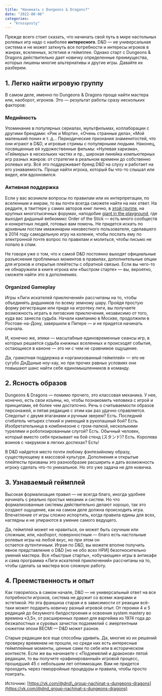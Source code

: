 ```yaml
---
title: "Начинать с Dungeons & Dragons?"
date: "2022-08-06"
categories: 
  - "krossposty"
---
```


Прежде всего стоит сказать, что начинать свой путь в мире настольных ролевых игр надо с наиболее **интересного**. D&D — не универсальная система и не может заткнуть все потребности и интересы игроков в жанрах, вселенных, эстетике и геймплее. Однако старт с Dungeons & Dragons действительно дает новичку определенные преимущества, которых лишены многие альтернативы и другие игры. Давайте их разберем.

## 1\. Легко найти игровую группу

В самом деле, именно по Dungeons & Dragons проще найти мастера или, наоборот, игроков. Это — результат работы сразу нескольких факторов:

### Медийность

Упоминание в популярных сериалах, мультфильмах, коллаборации с другими брендами: «Рик и Морти», «Очень странные дела», «Мой маленький пони» и т. д… Периодические признания знаменитостей, что они играют в D&D, и игровые стримы с популярными людьми. Наконец, посвященные ей художественные фильмы: «Нулевая харизма», «Геймеры» в нескольких частях и пр., широкая линейка компьютерных игр разных жанров: от cтратегии в реальном времени до собственно ролевых игр. Всё это поддерживает бренд D&D на слуху и работает на его узнаваемость. Проще найти игрока, который бы что-то слышал или видел, или вдохновился.

### Активная поддержка

Если у вас возникли вопросы по правилам или их интерпретации, по вселенным и мирам, то вы почти всегда сможете найти на них ответ. На реддите, в твиттере у самих авторов книг лично, в [этой группе](https://vk.com/dnd_group), на крупных многотысячных форумах, наподобие [giant in the playground](https://vk.com/away.php?to=https%3A%2F%2Fforums.giantitp.com%2Fforum.php&cc_key=), где выходил дндшный вебкомикс Order of the Stick — есть много сообществ и конкретных людей, готовых вам помочь. Не придется искать по архивным постам имажинарии неизвестного пользователя, сделавшего в 2014 году самодельную игру на коленке, чтобы послать ему по электронной почте вопрос по правилам и молиться, чтобы письмо не попало в спам.

Не говоря уже о том, что к самой D&D постоянно выходят официальные разъяснения проблемных моментов в правилах, дополнительные опции для игроков и открытые плейтесты с обратной связью. Если вы чего-то не обнаружили в книге игрока или «быстром старте» — вы, вероятно, сможете найти это в дополнениях.

### Organized Gameplay

Игры «Лиги искателей приключений» рассчитаны на то, чтобы объединять дндшников по всему земному шару. Пройдя простую форму регистрации или придя на игротеку лиги, вы получаете возможность играть в лиговские приключения, независимо от того, куда вас занесла судьба. Начали кампанию в Москве, продолжили в Ростове-на-Дону, завершили в Питере — и не придется начинать сначала.

И, конечно же, эпики — масштабные единовременные сеансы игр, в которых решается судьба книжных вселенных и происходят события, остающиеся в каноне — это ни с чем не сравнимое ощущение.

Да, грамотная поддержка и «организованный геймплей» — это не сугубо ДнДшные ноу-хау, но при прочих равных условиях они повышают шанс найти себе единомышленников в команду.

## 2\. Ясность образов

Dungeons & Dragons — помимо прочего, это классовая механика. У нее, конечно, есть свои изъяны, но, чтобы познакомить человека с игрой и принципами, её более чем достаточно. Речь о считываемости образов персонажей, и пятая редакция с этим как раз удачно справляется. Следопыт с двумя ятаганами и ручным зверем? Есть. Последний сгибатель четырех стихий и умеющий в рукопашный бой? Есть. Изобретательница в комбинезоне с гром-палкой, несколькими турелями и роботизированным слугой? Есть. Обычный человек, который вместо себя призывает на бой стенд (スタンド)? Есть. Королева воинов с чакрумом в легких доспехах? Есть!

В D&D найдется место почти любому фэнтезийному образу, существующему в массовой культуре. Дополнения и открытые плейтесты призваны это разнообразие расширить и дать возможность игроку сделать что-то уникальное. Но это уже задача не для новичка.

## 3\. Узнаваемый геймплей

Высокая формализация правил — не всегда благо, иногда удобнее начинать с реально простых механик и систем. Но что формализованные системы действительно делают хорошо, так это создают ощущение, как на самом деле должна происходить игра. Впечатление от игры сложно испортить, когда правила едины для всех, наглядны и не упираются в умение самого ведущего.

Да, геймплей может не нравиться, он может быть скучным или сложным, или, наоборот, поверхностным — благо есть настольные ролевые игры на любой вкус, но при этом он остается _аутентичным._ Играя по D&D, вы можете вполне получить явное представление о D&D \[но не обо всех НРИ\] безотносительно умений мастера. Все «быстрые старты», «обучающие» игры в антикафе и сама программа «Лиги искателей приключений» рассчитаны на то, чтобы сделать за мастера всю сложную работу.

## 4\. Преемственность и опыт

Как говорилось в самом начале, D&D — не универсальный ответ на все потребности игроков, система не дружит со всеми жанрами и эстетикой. Но эта франшиза старая и в зависимости от реакции всё-таки может подарить новичку разный игровой опыт. От героики 4 и 5 редакций до безумного билдостроения и освоения system mastery во времена «3,5», от расширенных правил для варгейма из 1974 года до безжалостных и суровых зачисток подземелий с эмергентным сюжетом эпохи BECMI — D&D может разное.

Старые редакции все еще способны удивить. Да, многие из их решений проверку временем не прошли, но среди них есть интересные геймплейные моменты, ценные сами по себе или в историческом контексте. Если же вы начинаете с «Подземелий и драконов» пятой редакции, то вы получите «рафинированный» игровой процесс, прошедший 45 с небольшим лет оптимизации. Вам не придется проходить через геморройные процедуры и правила, чтобы просто поиграть.

Источник: [https://vk.com/@dnd\_group-nachinat-s-dungeons-dragons](https://vk.com/@dnd_group-nachinat-s-dungeons-dragons)

